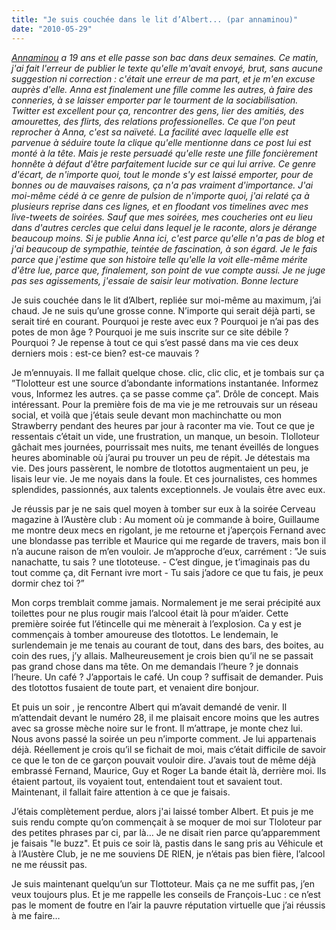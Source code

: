 ```yaml
---
title: "Je suis couchée dans le lit d’Albert... (par annaminou)"
date: "2010-05-29"
---
```


_[Annaminou](http://twitter.com/annaminou) a 19 ans et elle passe son bac dans deux semaines. Ce matin, j'ai fait l'erreur de publier le texte qu'elle m'avait envoyé, brut, sans aucune suggestion ni correction : c'était une erreur de ma part, et je m'en excuse auprès d'elle._ _Anna est finalement une fille comme les autres, à faire des conneries, à se laisser emporter par le tourment de la sociabilisation. Twitter est excellent pour ça, rencontrer des gens, lier des amitiés, des amourettes, des flirts, des relations professionelles. Ce que l'on peut reprocher à Anna, c'est sa naïveté. La facilité avec laquelle elle est parvenue à séduire toute la clique qu'elle mentionne dans ce post lui est monté à la tête. Mais je reste persuadé qu'elle reste une fille foncièrement honnête à défaut d'être parfaitement lucide sur ce qui lui arrive._ _Ce genre d'écart, de n'importe quoi, tout le monde s'y est laissé emporter, pour de bonnes ou de mauvaises raisons, ça n'a pas vraiment d'importance. J'ai moi-même cédé à ce genre de pulsion de n'importe quoi, j'ai relaté ça à plusieurs reprise dans ces lignes, et en floodant vos timelines avec mes live-tweets de soirées. Sauf que mes soirées, mes coucheries ont eu lieu dans d'autres cercles que celui dans lequel je le raconte, alors je dérange beaucoup moins._ _Si je publie Anna ici, c'est parce qu'elle n'a pas de blog et j'ai beaucoup de sympathie, teintée de fascination, à son égard. Je le fais parce que j'estime que son histoire telle qu'elle la voit elle-même mérite d'être lue, parce que, finalement, son point de vue compte aussi. Je ne juge pas ses agissements, j'essaie de saisir leur motivation._ _Bonne lecture_

Je suis couchée dans le lit d’Albert, repliée sur moi-même au maximum, j’ai chaud. Je ne suis qu’une grosse conne. N’importe qui serait déjà parti, se serait tiré en courant. Pourquoi je reste avec eux ? Pourquoi je n’ai pas des potes de mon âge ? Pourquoi je me suis inscrite sur ce site débile ? Pourquoi ? Je repense à tout ce qui s’est passé dans ma vie ces deux derniers mois : est-ce bien? est-ce mauvais ?

Je m’ennuyais. Il me fallait quelque chose. clic, clic clic, et je tombais sur ça ”Tlolotteur est une source d’abondante informations instantanée. Informez vous, Informez les autres. ça se passe comme ça”. Drôle de concept. Mais intéressant. Pour la première fois de ma vie je me retrouvais sur un réseau social, et voilà que j’étais seule devant mon machinchatte ou mon Strawberry pendant des heures par jour à raconter ma vie. Tout ce que je ressentais c’était un vide, une frustration, un manque, un besoin. Tlolloteur gâchait mes journées, pourrissait mes nuits, me tenant éveillés de longues heures abominable où j’aurai pu trouver un peu de répit. Je détestais ma vie. Des jours passèrent, le nombre de tlotottos augmentaient un peu, je lisais leur vie. Je me noyais dans la foule. Et ces journalistes, ces hommes splendides, passionnés, aux talents exceptionnels. Je voulais être avec eux.

Je réussis par je ne sais quel moyen à tomber sur eux à la soirée Cerveau magazine à l’Austère club : Au moment où je commande à boire, Guillaume me montre deux mecs en rigolant, je me retourne et j’aperçois Fernand avec une blondasse pas terrible et Maurice qui me regarde de travers, mais bon il n’a aucune raison de m’en vouloir. Je m’approche d’eux, carrément : ”Je suis nanachatte, tu sais ? une tlototeuse. - C’est dingue, je t’imaginais pas du tout comme ça, dit Fernant ivre mort - Tu sais j’adore ce que tu fais, je peux dormir chez toi ?”

Mon corps tremblait comme jamais. Normalement je me serai précipité aux toilettes pour ne plus rougir mais l’alcool était là pour m’aider. Cette première soirée fut l’étincelle qui me mènerait à l’explosion. Ca y est je commençais à tomber amoureuse des tlotottos. Le lendemain, le surlendemain je me tenais au courant de tout, dans des bars, des boites, au coin des rues, j’y allais. Malheureusement je crois bien qu’il ne se passait pas grand chose dans ma tête. On me demandais l’heure ? je donnais l’heure. Un café ? J’apportais le café. Un coup ? suffisait de demander. Puis des tlotottos fusaient de toute part, et venaient dire bonjour.

Et puis un soir , je rencontre Albert qui m’avait demandé de venir. Il m’attendait devant le numéro 28, il me plaisait encore moins que les autres avec sa grosse mèche noire sur le front. Il m’attrape, je monte chez lui. Nous avons passé la soirée un peu n’importe comment. Je lui appartenais déjà. Réellement je crois qu’il se fichait de moi, mais c’était difficile de savoir ce que le ton de ce garçon pouvait vouloir dire. J’avais tout de même déjà embrassé Fernand, Maurice, Guy et Roger La bande était là, derrière moi. Ils étaient partout, ils voyaient tout, entendaient tout et savaient tout. Maintenant, il fallait faire attention à ce que je faisais.

J’étais complètement perdue, alors j'ai laissé tomber Albert. Et puis je me suis rendu compte qu’on commençait à se moquer de moi sur Tloloteur par des petites phrases par ci, par là… Je ne disait rien parce qu’apparemment je faisais "le buzz". Et puis ce soir là, pastis dans le sang pris au Véhicule et à l’Austère Club, je ne me souviens DE RIEN, je n’étais pas bien fière, l’alcool ne me réussit pas.

Je suis maintenant quelqu’un sur Tlottoteur. Mais ça ne me suffit pas, j’en veux toujours plus. Et je me rappelle les conseils de François-Luc : ce n’est pas le moment de foutre en l’air la pauvre réputation virtuelle que j’ai réussis à me faire…
